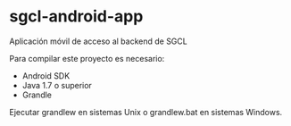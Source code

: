 # sgcl-android-app
Aplicación móvil de acceso al backend de SGCL

Para compilar este proyecto es necesario:

* Android SDK
* Java 1.7 o superior
* Grandle

Ejecutar grandlew en sistemas Unix o grandlew.bat en sistemas Windows.
